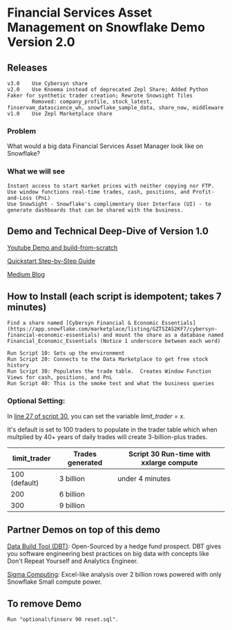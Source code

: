 # Financial Services Asset Management on Snowflake Demo Version 2.0

## Releases
    v3.0    Use Cybersyn share
    v2.0    Use Knoema instead of deprecated Zepl Share; Added Python Faker for synthetic trader creation; Rewrote Snowsight Tiles
            Removed: company_profile, stock_latest, finservam_datascience_wh, snowflake_sample_data, share_now, middleware
    v1.0    Use Zepl Marketplace share

### Problem
What would a big data Financial Services Asset Manager look like on Snowflake?

### What we will see
    Instant access to start market prices with neither copying nor FTP.
    Use window functions real-time trades, cash, positions, and Profit-and-Loss (PnL)
    Use SnowSight - Snowflake's complimentary User Interface (UI) - to generate dashboards that can be shared with the business.


## Demo and Technical Deep-Dive of Version 1.0
[Youtube Demo and build-from-scratch](https://www.youtube.com/watch?v=HkrRXMHDd-E)

[Quickstart Step-by-Step Guide](https://quickstarts.snowflake.com/guide/financial-services-asset-management-snowflake/#0)

[Medium Blog](https://medium.com/snowflake/open-sourcing-a-snowflake-financial-services-asset-management-system-3-billion-trades-with-1a2a0e04671a)

## How to Install (each script is idempotent; takes 7 minutes)

    Find a share named [Cybersyn Financial & Economic Essentials](https://app.snowflake.com/marketplace/listing/GZTSZAS2KF7/cybersyn-financial-economic-essentials) and mount the share as a database named Financial_Economic_Essentials (Notice 1 underscore between each word)
    
    Run Script 10: Sets up the environment
    Run Script 20: Connects to the Data Marketplace to get free stock history
    Run Script 30: Populates the trade table.  Creates Window Function Views for cash, positions, and PnL
    Run Script 40: This is the smoke test and what the business queries
    
### Optional Setting:
In [line 27 of script 30](https://github.com/Snowflake-Labs/sfguide-financial-asset-management/blob/master/setup/finserv%20demo%2030%20DDL.sql#L27), you can set the variable *limit_trader = x*.

It's default is set to 100 traders to populate in the trader table which when multplied by 40+ years of daily trades will create 3-billion-plus trades. 
    
limit_trader  | Trades generated | Script 30 Run-time with xxlarge compute
--------------|------------------|------------------------------
100 (default) | 3 billion        | under 4 minutes
200           | 6 billion        | 
300           | 9 billion        | 
    
## Partner Demos on top of this demo

[Data Build Tool (DBT)](https://github.com/ruwhite11/AssetManagement): Open-Sourced by a hedge fund prospect.  DBT gives you software engineering best practices on big data with concepts like Don't Repeat Yourself and Analytics Engineer.

[Sigma Computing](https://sigmacomputing.wistia.com/medias/w7ck8dugdp): Excel-like analysis over 2 billion rows powered with only Snowflake Small compute power.
  
## To remove Demo
    Run "optional\finserv 90 reset.sql".
